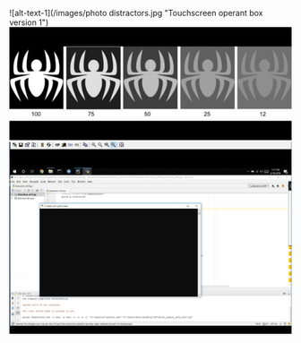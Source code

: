 ![alt-text-1](/images/photo distractors.jpg "Touchscreen operant box version 1") 
![alt-text-1](/images/Image4.jpg "Touchscreen operant box version 2")
![alt-text-1](/images/rCPT_demo.gif "Operant box misc") 
